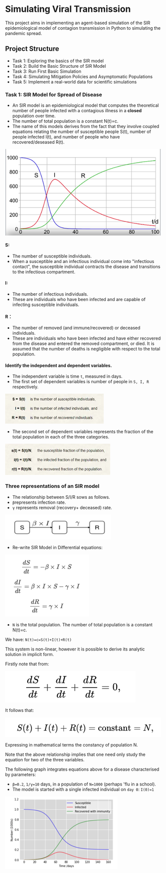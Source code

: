 # Simulating Viral Transmission

This project aims in implementing an agent-based simulation of the SIR epidemiological model of contagion transmission in Python to simulating the pandemic spread.

## Project Structure
* Task 1: Exploring the basics of the SIR model
* Task 2: Build the Basic Structure of SIR Model
* Task 3: Run First Basic Simulation
* Task 4: Simulating Mitigation Policies and Asymptomatic Populations
* Task 5: Implement a real-world data for scientific simulations

### Task 1:  SIR Model for Spread of Disease
* An SIR model is an epidemiological model that computes the theoretical number of people infected with a contagious illness in a **closed** population over time. 
* The number of total population is a constant N(t)=c.
* The name of this models derives from the fact that they involve coupled equations relating the number of susceptible people S(t), number of people infected I(t), and number of people who have recovered/deseased R(t). 

![](https://github.com/tsheng0315/Projects-on-CV/blob/main/Simulating%20Viral%20Pandemics%20in%20Python/graph/SIR%20model%20intro.png)

#### S: 
* The number of susceptible individuals. 
* When a susceptible and an infectious individual come into "infectious contact", the susceptible individual contracts the disease and transitions to the infectious compartment.

#### I: 
* The number of infectious individuals. 
* These are individuals who have been infected and are capable of infecting susceptible individuals.

#### R：
* The number of removed (and immune/recovered) or deceased individuals. 
* These are individuals who have been infected and have either recovered from the disease and entered the removed compartment, or died. It is assumed that the number of deaths is negligible with respect to the total population.

#### Identify the independent and dependent variables. 

* The independent variable is time `t`, measured in days.
* The first set of dependent variables is number of people in `S, I, R` respectively. 

![](https://github.com/tsheng0315/Projects-on-CV/blob/main/Simulating%20Viral%20Pandemics%20in%20Python/graph/SIR%20variable.png)

* The second set of dependent variables represents the fraction of the total population in each of the three categories.  

![](https://github.com/tsheng0315/Projects-on-CV/blob/main/Simulating%20Viral%20Pandemics%20in%20Python/graph/SIR%20variable%20fraction.png)


### Three representations of an SIR model

* The relationship between S/I/R sows as follows. 
* `β`represents infection rate.
* `γ` represents removal (recovery+ deceased) rate.

![](https://github.com/tsheng0315/Projects-on-CV/blob/main/Simulating%20Viral%20Pandemics%20in%20Python/graph/SIR%20relationship%20model.png)

* Re-write SIR Model in Differential equations:

![](https://github.com/tsheng0315/Projects-on-CV/blob/main/Simulating%20Viral%20Pandemics%20in%20Python/graph/SIR%20formula.png)

* `N` is the total population. The number of total population is a constant N(t)=c.

We have: `N(t)=c=S(t)+I(t)+R(t)`

This system is non-linear, however it is possible to derive its analytic solution in implicit form.

Firstly note that from:

![](https://github.com/tsheng0315/Projects-on-CV/blob/main/Simulating%20Viral%20Pandemics%20in%20Python/graph/differential%20sum%20to%20zero.png)

It follows that:

![](https://github.com/tsheng0315/Projects-on-CV/blob/main/Simulating%20Viral%20Pandemics%20in%20Python/graph/3%20variablesum%20to%20zero.png)

Expressing in mathematical terms the constancy of population N. 

Note that the above relationship implies that one need only study the equation for two of the three variables.

The following graph integrates equations above for a disease characterised by parameters:
* `β=0.2`, `1/γ=10` days, in a population of `N=1000` (perhaps 'flu in a school). 
* The model is started with a single infected individual on `day 0`: `I(0)=1`

![](https://github.com/tsheng0315/Projects-on-CV/blob/main/Simulating%20Viral%20Pandemics%20in%20Python/graph/SIR%20basic%20graph.png)
